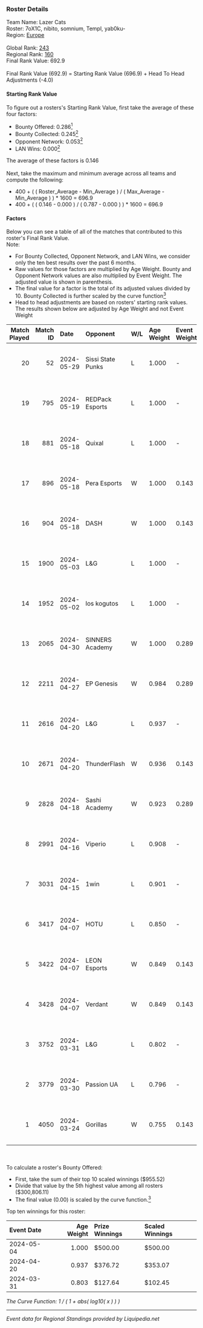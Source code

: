 ### Roster Details<br />
Team Name: Lazer Cats<br />
Roster: 7oX1C, nibito, somnium, Templ, yab0ku-<br />
Region: [Europe]( ../standings_europe.md)<br />
<br />
Global Rank: [243](../standings_global.md)<br />
Regional Rank: [160]( ../standings_europe.md)<br />
Final Rank Value:  692.9<br />
<br />
Final Rank Value (692.9) = Starting Rank Value (696.9) + Head To Head Adjustments (-4.0)<br />

#### Starting Rank Value<br />
To figure out a rosters's Starting Rank Value, first take the average of these four factors:<br />
- Bounty Offered: 0.286[<sup>1</sup>](#table2)
- Bounty Collected: 0.245[<sup>2</sup>](#table1)
- Opponent Network: 0.053[<sup>2</sup>](#table1)
- LAN Wins: 0.000[<sup>2</sup>](#table1)

The average of these factors is 0.146<br />
<br />
Next, take the maximum and minimum average across all teams and compute the following:<br />
- 400 + ( ( Roster_Average - Min_Average ) / ( Max_Average - Min_Average ) ) * 1600 = 696.9
- 400 + ( ( 0.146 - 0.000 ) / ( 0.787 - 0.000 ) ) * 1600 = 696.9


#### Factors<br />
Below you can see a table of all of the matches that contributed to this roster's Final Rank Value.<br />
Note:<br />

- For Bounty Collected, Opponent Network, and LAN Wins, we consider only the ten best results over the past 6 months.
- Raw values for those factors are multiplied by Age Weight. Bounty and Opponent Network values are also multiplied by Event Weight. The adjusted value is shown in parenthesis.
- The final value for a factor is the total of its adjusted values divided by 10. Bounty Collected is further scaled by the curve function[<sup>3</sup>](#curveFunction)
- Head to head adjustments are based on rosters' starting rank values. The results shown below are adjusted by Age Weight and not Event Weight
<span id="table1"></span><br />


| Match Played | Match ID | Date       | Opponent          | W/L | Age Weight | Event Weight | Bounty Collected | Opponent Network | LAN Wins  | H2H Adj. | Roster                                        |
| -: | -: | :- | :- | :- | :- | :- | :- | :- | :- | -: | :- |
|           20 |       52 | 2024-05-29 | Sissi State Punks | L   | 1.000      | -            | -                | -                | -         |   -16.23 | 7oX1C, nibito, somnium, Templ, yab0ku-        |
|           19 |      795 | 2024-05-19 | REDPack Esports   | L   | 1.000      | -            | -                | -                | -         |   -24.34 | 7oX1C, nibito, somnium, Templ, yab0ku-        |
|           18 |      881 | 2024-05-18 | Quixal            | L   | 1.000      | -            | -                | -                | -         |   -17.65 | 7oX1C, nibito, somnium, Templ, yab0ku-        |
|           17 |      896 | 2024-05-18 | Pera Esports      | W   | 1.000      | 0.143        | 0.028 (0.004)    | 0.542 (0.077)    | 0 (0.000) |    23.22 | 7oX1C, nibito, somnium, Templ, yab0ku-        |
|           16 |      904 | 2024-05-18 | DASH              | W   | 1.000      | 0.143        | 0.000 (0.000)    | 0.385 (0.055)    | 0 (0.000) |    13.35 | 7oX1C, nibito, somnium, Templ, yab0ku-        |
|           15 |     1900 | 2024-05-03 | L&G               | L   | 1.000      | -            | -                | -                | -         |   -12.48 | 7oX1C, levantino, somnium, Templ, yab0ku-     |
|           14 |     1952 | 2024-05-02 | los kogutos       | L   | 1.000      | -            | -                | -                | -         |    -9.79 | 7oX1C, levantino, somnium, Templ, yab0ku-     |
|           13 |     2065 | 2024-04-30 | SINNERS Academy   | W   | 1.000      | 0.289        | 0.001 (0.000)    | 0.227 (0.066)    | 0 (0.000) |    13.02 | 7oX1C, levantino, somnium, Templ, yab0ku-     |
|           12 |     2211 | 2024-04-27 | EP Genesis        | W   | 0.984      | 0.289        | 0.000 (0.000)    | 0.208 (0.059)    | 0 (0.000) |     8.92 | 7oX1C, levantino, somnium, Templ, yab0ku-     |
|           11 |     2616 | 2024-04-20 | L&G               | L   | 0.937      | -            | -                | -                | -         |   -13.21 | 7oX1C, F1xMe, somnium, Templ, yab0ku-         |
|           10 |     2671 | 2024-04-20 | ThunderFlash      | W   | 0.936      | 0.143        | 0.012 (0.002)    | 0.423 (0.057)    | 0 (0.000) |    19.29 | 7oX1C, F1xMe, somnium, Templ, yab0ku-         |
|            9 |     2828 | 2024-04-18 | Sashi Academy     | W   | 0.923      | 0.289        | 0.001 (0.000)    | 0.090 (0.024)    | 0 (0.000) |    11.44 | 7oX1C, levantino, Templ, Wonderful_Y, yab0ku- |
|            8 |     2991 | 2024-04-16 | Viperio           | L   | 0.908      | -            | -                | -                | -         |   -12.05 | 7oX1C, somnium, Templ, Wonderful_Y, yab0ku-   |
|            7 |     3031 | 2024-04-15 | 1win              | L   | 0.901      | -            | -                | -                | -         |    -5.07 | 7oX1C, somnium, Templ, Wonderful_Y, yab0ku-   |
|            6 |     3417 | 2024-04-07 | HOTU              | L   | 0.850      | -            | -                | -                | -         |    -9.32 | 7oX1C, somnium, Templ, Wonderful_Y, yab0ku-   |
|            5 |     3422 | 2024-04-07 | LEON Esports      | W   | 0.849      | 0.143        | 0.001 (0.000)    | 0.564 (0.068)    | 0 (0.000) |    14.24 | 7oX1C, somnium, Templ, Wonderful_Y, yab0ku-   |
|            4 |     3428 | 2024-04-07 | Verdant           | W   | 0.849      | 0.143        | 0.014 (0.002)    | 1.000 (0.121)    | 0 (0.000) |    21.26 | 7oX1C, somnium, Templ, Wonderful_Y, yab0ku-   |
|            3 |     3752 | 2024-03-31 | L&G               | L   | 0.802      | -            | -                | -                | -         |   -11.35 | 7oX1C, munch, somnium, Templ, yab0ku-         |
|            2 |     3779 | 2024-03-30 | Passion UA        | L   | 0.796      | -            | -                | -                | -         |    -5.07 | 7oX1C, munch, somnium, Templ, yab0ku-         |
|            1 |     4050 | 2024-03-24 | Gorillas          | W   | 0.755      | 0.143        | 0.000 (0.000)    | 0.037 (0.004)    | 0 (0.000) |     7.80 | 7oX1C, munch, somnium, Templ, yab0ku-         |

<br />
<span id="table2"></span><br />
To calculate a roster's Bounty Offered:<br />

- First, take the sum of their top 10 scaled winnings ($955.52)
- Divide that value by the 5th highest value among all rosters ($300,806.11)
- The final value (0.00) is scaled by the curve function.[<sup>3</sup>](#curveFunction)

Top ten winnings for this roster:<br />

| Event Date | Age Weight | Prize Winnings | Scaled Winnings |
| :- | -: | :- | :- |
| 2024-05-04 |      1.000 | $500.00        | $500.00         |
| 2024-04-20 |      0.937 | $376.72        | $353.07         |
| 2024-03-31 |      0.803 | $127.64        | $102.45         |


<span id="curveFunction"></span>_The Curve Function: 1 / ( 1 + abs( log10( x ) ) )_<br />

---
_Event data for Regional Standings provided by Liquipedia.net_<br />
